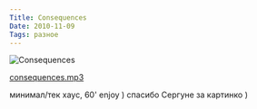 ```yaml
---
Title: Consequences
Date: 2010-11-09
Tags: разное
---
```


![Consequences](images/consequences.jpg)

[consequences.mp3](http://dl.dropbox.com/u/140528/consequences.mp3)

минимал/тек хаус, 60'
enjoy )
спасибо Сергуне за картинко )